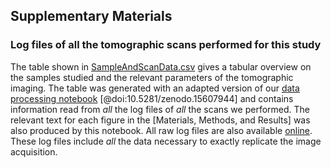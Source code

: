## Supplementary Materials

### Log files of all the tomographic scans performed for this study

The table shown in [SampleAndScanData.csv](https://github.com/microct-ana-unibe-ch/microvasculature-manuscript/blob/main/content/data/SampleAndScanData.csv) gives a tabular overview on the samples studied and the relevant parameters of the tomographic imaging.
The table was generated with an adapted version of our [data processing notebook](https://github.com/habi/BrukerSkyScanLogfileRuminator/tree/microvasculature-manuscript) [@doi:10.5281/zenodo.15607944] and contains information read from *all* the log files of *all* the scans we performed.
The relevant text for each figure in the [Materials, Methods, and Results] was also produced by this notebook.
All raw log files are also available [online](https://github.com/microct-ana-unibe-ch/microvasculature-manuscript/tree/main/content/data).
These log files include *all* the data necessary to exactly replicate the image acquisition.